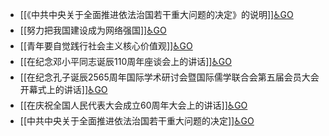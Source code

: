 - [[《中共中央关于全面推进依法治国若干重大问题的决定》的说明]][♿GO](https://github.com/FourteenD/Note/blob/main/《中共中央关于全面推进依法治国若干重大问题的决定》的说明.md)
- [[努力把我国建设成为网络强国]][♿GO](https://github.com/FourteenD/Note/blob/main/努力把我国建设成为网络强国.md)
- [[青年要自觉践行社会主义核心价值观]][♿GO](https://github.com/FourteenD/Note/blob/main/青年要自觉践行社会主义核心价值观.md)
- [[在纪念邓小平同志诞辰110周年座谈会上的讲话]][♿GO](https://github.com/FourteenD/Note/blob/main/在纪念邓小平同志诞辰110周年座谈会上的讲话.md)
- [[在纪念孔子诞辰2565周年国际学术研讨会暨国际儒学联合会第五届会员大会开幕式上的讲话]][♿GO](https://github.com/FourteenD/Note/blob/main/在纪念孔子诞辰2565周年国际学术研讨会暨国际儒学联合会第五届会员大会开幕式上的讲话.md)
- [[在庆祝全国人民代表大会成立60周年大会上的讲话]][♿GO](https://github.com/FourteenD/Note/blob/main/在庆祝全国人民代表大会成立60周年大会上的讲话.md)
- [[中共中央关于全面推进依法治国若干重大问题的决定]][♿GO](https://github.com/FourteenD/Note/blob/main/中共中央关于全面推进依法治国若干重大问题的决定.md)
